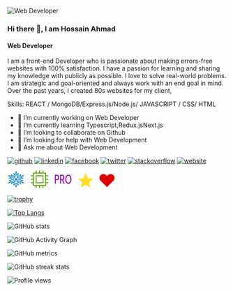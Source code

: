 ![Web Developer](https://arturssmirnovs.github.io/github-profile-readme-generator/images/banner.png)
### Hi there 👋, I am Hossain Ahmad
#### Web Developer


I am a front-end Developer who is passionate about making errors-free websites with 100% satisfaction. I have a passion for learning and sharing my knowledge with publicly as possible. I love to solve real-world problems. I am strategic and goal-oriented and always work with an end goal in mind. Over the past years, I created 80s websites for my client,



Skills: REACT / MongoDB/Express.js/Node.js/ JAVASCRIPT  / CSS/ HTML

- 🔭 I’m currently working on Web Developer 
- 🌱 I’m currently learning Typescript,Redux.jsNext.js 
- 👯 I’m looking to collaborate on Github 
- 🤔 I’m looking for help with Web Development 
- 💬 Ask me about Web Development 


[<img src='https://cdn.jsdelivr.net/npm/simple-icons@3.0.1/icons/github.svg' alt='github' height='40'>](https://github.com/https://github.com/hossainahmad1)  [<img src='https://cdn.jsdelivr.net/npm/simple-icons@3.0.1/icons/linkedin.svg' alt='linkedin' height='40'>](https://www.linkedin.com/in/https://www.linkedin.com/in/hossain-ahmad-1b8115258//)  [<img src='https://cdn.jsdelivr.net/npm/simple-icons@3.0.1/icons/facebook.svg' alt='facebook' height='40'>](https://www.facebook.com/https://www.facebook.com/profile.php?id=100035927405659)  [<img src='https://cdn.jsdelivr.net/npm/simple-icons@3.0.1/icons/twitter.svg' alt='twitter' height='40'>](https://twitter.com/https://twitter.com/Hossain177922)  [<img src='https://cdn.jsdelivr.net/npm/simple-icons@3.0.1/icons/stackoverflow.svg' alt='stackoverflow' height='40'>](https://stackoverflow.com/users/https://stackoverflow.com/users/19962919/hossain-ahmad)  [<img src='https://cdn.jsdelivr.net/npm/simple-icons@3.0.1/icons/icloud.svg' alt='website' height='40'>](https://frolicking-cheesecake-c62454.netlify.app/)  

<a href='https://archiveprogram.github.com/'><img src='https://raw.githubusercontent.com/acervenky/animated-github-badges/master/assets/acbadge.gif' width='40' height='40'></a> <a href='https://docs.github.com/en/developers'><img src='https://raw.githubusercontent.com/acervenky/animated-github-badges/master/assets/devbadge.gif' width='40' height='40'></a> <a href='https://github.com/pricing'><img src='https://raw.githubusercontent.com/acervenky/animated-github-badges/master/assets/pro.gif' width='40' height='40'></a> <a href='https://stars.github.com/'><img src='https://raw.githubusercontent.com/acervenky/animated-github-badges/master/assets/starbadge.gif' width='35' height='35'></a> <a href='https://docs.github.com/en/github/supporting-the-open-source-community-with-github-sponsors'><img src='https://raw.githubusercontent.com/acervenky/animated-github-badges/master/assets/sponsorbadge.gif' width='35' height='35'></a> 

[![trophy](https://github-profile-trophy.vercel.app/?username=https://github.com/hossainahmad1)](https://github.com/ryo-ma/github-profile-trophy)

[![Top Langs](https://github-readme-stats.vercel.app/api/top-langs/?username=https://github.com/hossainahmad1)](https://github.com/anuraghazra/github-readme-stats)

![GitHub stats](https://github-readme-stats.vercel.app/api?username=https://github.com/hossainahmad1&show_icons=true)  

![GitHub Activity Graph](https://activity-graph.herokuapp.com/graph?username=https://github.com/hossainahmad1)  

![GitHub metrics](https://metrics.lecoq.io/https://github.com/hossainahmad1)  

![GitHub streak stats](https://streak-stats.demolab.com/?user=https://github.com/hossainahmad1)  

![Profile views](https://gpvc.arturio.dev/https://github.com/hossainahmad1)  
